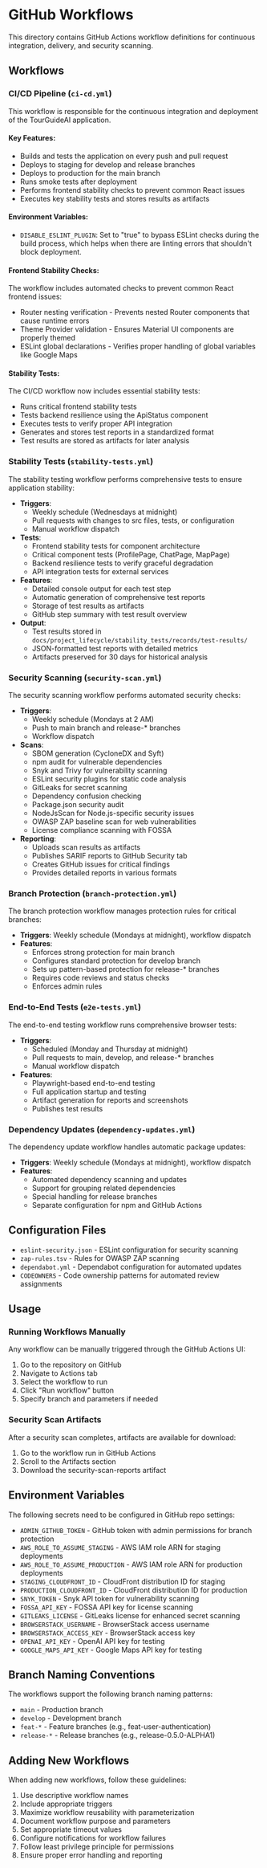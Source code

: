 # GitHub Workflows

This directory contains GitHub Actions workflow definitions for continuous integration, delivery, and security scanning.

## Workflows

### CI/CD Pipeline (`ci-cd.yml`)

This workflow is responsible for the continuous integration and deployment of the TourGuideAI application.

#### Key Features:
- Builds and tests the application on every push and pull request
- Deploys to staging for develop and release branches
- Deploys to production for the main branch
- Runs smoke tests after deployment
- Performs frontend stability checks to prevent common React issues
- Executes key stability tests and stores results as artifacts

#### Environment Variables:
- `DISABLE_ESLINT_PLUGIN`: Set to "true" to bypass ESLint checks during the build process, which helps when there are linting errors that shouldn't block deployment.

#### Frontend Stability Checks:
The workflow includes automated checks to prevent common React frontend issues:
- Router nesting verification - Prevents nested Router components that cause runtime errors
- Theme Provider validation - Ensures Material UI components are properly themed
- ESLint global declarations - Verifies proper handling of global variables like Google Maps

#### Stability Tests:
The CI/CD workflow now includes essential stability tests:
- Runs critical frontend stability tests
- Tests backend resilience using the ApiStatus component
- Executes tests to verify proper API integration
- Generates and stores test reports in a standardized format
- Test results are stored as artifacts for later analysis

### Stability Tests (`stability-tests.yml`)

The stability testing workflow performs comprehensive tests to ensure application stability:

- **Triggers**: 
  - Weekly schedule (Wednesdays at midnight)
  - Pull requests with changes to src files, tests, or configuration
  - Manual workflow dispatch
- **Tests**:
  - Frontend stability tests for component architecture
  - Critical component tests (ProfilePage, ChatPage, MapPage)
  - Backend resilience tests to verify graceful degradation
  - API integration tests for external services
- **Features**:
  - Detailed console output for each test step
  - Automatic generation of comprehensive test reports
  - Storage of test results as artifacts
  - GitHub step summary with test result overview
- **Output**:
  - Test results stored in `docs/project_lifecycle/stability_tests/records/test-results/`
  - JSON-formatted test reports with detailed metrics
  - Artifacts preserved for 30 days for historical analysis

### Security Scanning (`security-scan.yml`)

The security scanning workflow performs automated security checks:

- **Triggers**: 
  - Weekly schedule (Mondays at 2 AM)
  - Push to main branch and release-* branches
  - Workflow dispatch
- **Scans**:
  - SBOM generation (CycloneDX and Syft)
  - npm audit for vulnerable dependencies
  - Snyk and Trivy for vulnerability scanning
  - ESLint security plugins for static code analysis
  - GitLeaks for secret scanning
  - Dependency confusion checking
  - Package.json security audit
  - NodeJsScan for Node.js-specific security issues
  - OWASP ZAP baseline scan for web vulnerabilities
  - License compliance scanning with FOSSA
- **Reporting**:
  - Uploads scan results as artifacts
  - Publishes SARIF reports to GitHub Security tab
  - Creates GitHub issues for critical findings
  - Provides detailed reports in various formats

### Branch Protection (`branch-protection.yml`)

The branch protection workflow manages protection rules for critical branches:

- **Triggers**: Weekly schedule (Mondays at midnight), workflow dispatch
- **Features**:
  - Enforces strong protection for main branch
  - Configures standard protection for develop branch
  - Sets up pattern-based protection for release-* branches
  - Requires code reviews and status checks
  - Enforces admin rules

### End-to-End Tests (`e2e-tests.yml`)

The end-to-end testing workflow runs comprehensive browser tests:

- **Triggers**: 
  - Scheduled (Monday and Thursday at midnight)
  - Pull requests to main, develop, and release-* branches
  - Manual workflow dispatch
- **Features**:
  - Playwright-based end-to-end testing
  - Full application startup and testing
  - Artifact generation for reports and screenshots
  - Publishes test results

### Dependency Updates (`dependency-updates.yml`)

The dependency update workflow handles automatic package updates:

- **Triggers**: Weekly schedule (Mondays at midnight), workflow dispatch
- **Features**:
  - Automated dependency scanning and updates
  - Support for grouping related dependencies
  - Special handling for release branches
  - Separate configuration for npm and GitHub Actions

## Configuration Files

- `eslint-security.json` - ESLint configuration for security scanning
- `zap-rules.tsv` - Rules for OWASP ZAP scanning
- `dependabot.yml` - Dependabot configuration for automated updates
- `CODEOWNERS` - Code ownership patterns for automated review assignments

## Usage

### Running Workflows Manually

Any workflow can be manually triggered through the GitHub Actions UI:

1. Go to the repository on GitHub
2. Navigate to Actions tab
3. Select the workflow to run
4. Click "Run workflow" button
5. Specify branch and parameters if needed

### Security Scan Artifacts

After a security scan completes, artifacts are available for download:

1. Go to the workflow run in GitHub Actions
2. Scroll to the Artifacts section
3. Download the security-scan-reports artifact

## Environment Variables

The following secrets need to be configured in GitHub repo settings:

- `ADMIN_GITHUB_TOKEN` - GitHub token with admin permissions for branch protection
- `AWS_ROLE_TO_ASSUME_STAGING` - AWS IAM role ARN for staging deployments
- `AWS_ROLE_TO_ASSUME_PRODUCTION` - AWS IAM role ARN for production deployments
- `STAGING_CLOUDFRONT_ID` - CloudFront distribution ID for staging
- `PRODUCTION_CLOUDFRONT_ID` - CloudFront distribution ID for production
- `SNYK_TOKEN` - Snyk API token for vulnerability scanning
- `FOSSA_API_KEY` - FOSSA API key for license scanning
- `GITLEAKS_LICENSE` - GitLeaks license for enhanced secret scanning
- `BROWSERSTACK_USERNAME` - BrowserStack access username
- `BROWSERSTACK_ACCESS_KEY` - BrowserStack access key
- `OPENAI_API_KEY` - OpenAI API key for testing
- `GOOGLE_MAPS_API_KEY` - Google Maps API key for testing

## Branch Naming Conventions

The workflows support the following branch naming patterns:

- `main` - Production branch
- `develop` - Development branch
- `feat-*` - Feature branches (e.g., feat-user-authentication)
- `release-*` - Release branches (e.g., release-0.5.0-ALPHA1)

## Adding New Workflows

When adding new workflows, follow these guidelines:

1. Use descriptive workflow names
2. Include appropriate triggers
3. Maximize workflow reusability with parameterization
4. Document workflow purpose and parameters
5. Set appropriate timeout values
6. Configure notifications for workflow failures
7. Follow least privilege principle for permissions
8. Ensure proper error handling and reporting 